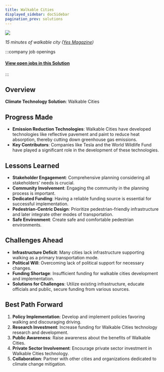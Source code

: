 ```yaml
---
title: Walkable Cities
displayed_sidebar: docSidebar
pagination_prev: solutions
---
```

![](/../static/img/walkable-cities.webp)

*15 minutes of walkable city ([Yes Magazine](https://www.yesmagazine.org/economy/2021/05/05/15-minute-city-walk))*


:::company job openings
  #### [View open jobs in this Solution](https://climatebase.org/jobs?l=&q=&drawdown_solutions=Walkable+Cities)
:::

## Overview
**Climate Technology Solution**: Walkable Cities

## Progress Made
- **Emission Reduction Technologies**: Walkable Cities have developed technologies like reflective pavement and paint to reduce heat absorption, thereby cutting down greenhouse gas emissions.
- **Key Contributors**: Companies like Tesla and the World Wildlife Fund have played a significant role in the development of these technologies.

## Lessons Learned
- **Stakeholder Engagement**: Comprehensive planning considering all stakeholders' needs is crucial.
- **Community Involvement**: Engaging the community in the planning process is important.
- **Dedicated Funding**: Having a reliable funding source is essential for successful implementation.
- **Pedestrian-Centric Design**: Prioritize pedestrian-friendly infrastructure and later integrate other modes of transportation.
- **Safe Environment**: Create safe and comfortable pedestrian environments.

## Challenges Ahead
- **Infrastructure Deficit**: Many cities lack infrastructure supporting walking as a primary transportation mode.
- **Political Will**: Overcoming lack of political support for necessary changes.
- **Funding Shortage**: Insufficient funding for walkable cities development and implementation.
- **Solutions for Challenges**: Utilize existing infrastructure, educate officials and public, secure funding from various sources.

## Best Path Forward
1. **Policy Implementation**: Develop and implement policies favoring walking and discouraging driving.
2. **Research Investment**: Increase funding for Walkable Cities technology research and development.
3. **Public Awareness**: Raise awareness about the benefits of Walkable Cities.
4. **Private Sector Involvement**: Encourage private sector investment in Walkable Cities technology.
5. **Collaboration**: Partner with other cities and organizations dedicated to climate change mitigation.

